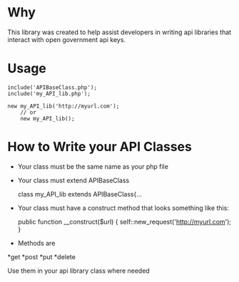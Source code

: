 Why
===
 This library was created to help assist developers in writing api libraries that
 interact with open government api keys.

Usage
=====

	include('APIBaseClass.php');
	include('my_API_lib.php');
 
	new my_API_lib('http://myurl.com');
        // or
        new my_API_lib();
 
How to Write your API Classes
=============================

- Your class must be the same name as your php file
- Your class must extend APIBaseClass

	class my_API_lib extends APIBaseClass{...
	
- Your class must have a construct method that looks something like this:

	public function __construct($url)
	{
		self::new_request('http://myurl.com');
	}
	
- Methods are 

 *get
 *post
 *put
 *delete
 
  Use them in your api library class where needed